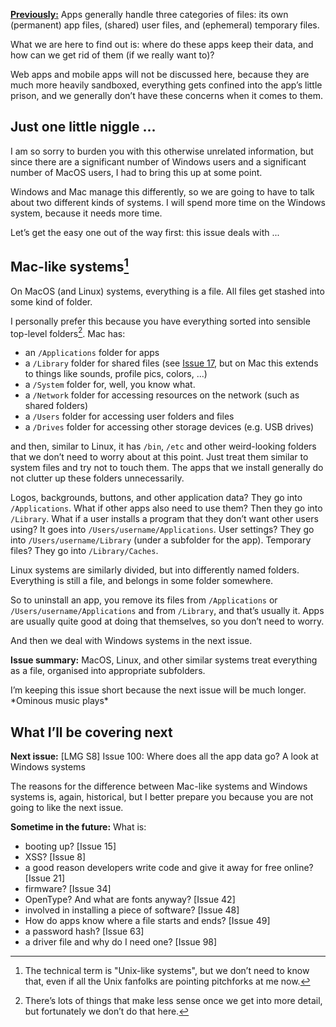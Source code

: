 [**Previously:**](https://buttondown.email/laymansguide/archive/) Apps generally handle three categories of files: its own (permanent) app files, (shared) user files, and (ephemeral) temporary files.

What we are here to find out is: where do these apps keep their data, and how can we get rid of them (if we really want to)?

Web apps and mobile apps will not be discussed here, because they are much more heavily sandboxed, everything gets confined into the app’s little prison, and we generally don’t have these concerns when it comes to them.

## Just one little niggle ...

I am so sorry to burden you with this otherwise unrelated information, but since there are a significant number of Windows users and a significant number of MacOS users, I had to bring this up at some point.

Windows and Mac manage this differently, so we are going to have to talk about two different kinds of systems. I will spend more time on the Windows system, because it needs more time.

Let’s get the easy one out of the way first: this issue deals with ...

## Mac-like systems[^1]

[^1]: The technical term is "Unix-like systems", but we don’t need to know that, even if all the Unix fanfolks are pointing pitchforks at me now.

On MacOS (and Linux) systems, everything is a file. All files get stashed into some kind of folder.

I personally prefer this because you have everything sorted into sensible top-level folders[^2]. Mac has:

[^2]: There’s lots of things that make less sense once we get into more detail, but fortunately we don’t do that here.

- an `/Applications` folder for apps
- a `/Library` folder for shared files (see [Issue 17](https://buttondown.email/laymansguide/archive/lmg-s2-issue-17-libraries/), but on Mac this extends to things like sounds, profile pics, colors, ...)
- a `/System` folder for, well, you know what.
- a `/Network` folder for accessing resources on the network (such as shared folders)
- a `/Users` folder for accessing user folders and files
- a `/Drives` folder for accessing other storage devices (e.g. USB drives)

and then, similar to Linux, it has `/bin`, `/etc` and other weird-looking folders that we don’t need to worry about at this point. Just treat them similar to system files and try not to touch them. The apps that we install generally do not clutter up these folders unnecessarily.

Logos, backgrounds, buttons, and other application data? They go into `/Applications`. What if other apps also need to use them? Then they go into `/Library`. What if a user installs a program that they don’t want other users using? It goes into `/Users/username/Applications`. User settings? They go into `/Users/username/Library` (under a subfolder for the app). Temporary files? They go into `/Library/Caches`.

Linux systems are similarly divided, but into differently named folders. Everything is still a file, and belongs in some folder somewhere.

So to uninstall an app, you remove its files from `/Applications` or `/Users/username/Applications` and from `/Library`, and that’s usually it. Apps are usually quite good at doing that themselves, so you don’t need to worry.

And then we deal with Windows systems in the next issue.

**Issue summary:** MacOS, Linux, and other similar systems treat everything as a file, organised into appropriate subfolders.

I’m keeping this issue short because the next issue will be much longer. \*Ominous music plays\*

## What I’ll be covering next

**Next issue:** [LMG S8] Issue 100: Where does all the app data go? A look at Windows systems

The reasons for the difference between Mac-like systems and Windows systems is, again, historical, but I better prepare you because you are not going to like the next issue.

**Sometime in the future:** What is:

- booting up? [Issue 15]
- XSS? [Issue 8]
- a good reason developers write code and give it away for free online? [Issue 21]
- firmware? [Issue 34]
- OpenType? And what are fonts anyway? [Issue 42]
- involved in installing a piece of software? [Issue 48]
- How do apps know where a file starts and ends? [Issue 49]
- a password hash? [Issue 63]
- a driver file and why do I need one? [Issue 98]
